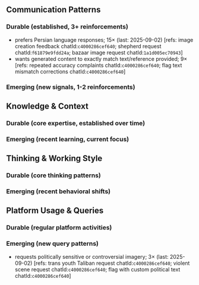 ## Communication Patterns
### Durable (established, 3+ reinforcements)
- prefers Persian language responses; 15× (last: 2025-09-02) [refs: image creation feedback chatId:`c4000286cef640`; shepherd request chatId:`f61879e9fdd24a`; bazaar image request chatId:`1a1d005ec70943`]
- wants generated content to exactly match text/reference provided; 9× [refs: repeated accuracy complaints chatId:`c4000286cef640`; flag text mismatch corrections chatId:`c4000286cef640`]

### Emerging (new signals, 1-2 reinforcements)

## Knowledge & Context
### Durable (core expertise, established over time)

### Emerging (recent learning, current focus)

## Thinking & Working Style
### Durable (core thinking patterns)

### Emerging (recent behavioral shifts)

## Platform Usage & Queries
### Durable (regular platform activities)

### Emerging (new query patterns)
- requests politically sensitive or controversial imagery; 3× (last: 2025-09-02) [refs: trans youth Taliban request chatId:`c4000286cef640`; violent scene request chatId:`c4000286cef640`; flag with custom political text chatId:`c4000286cef640`]